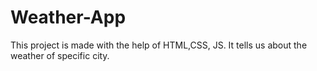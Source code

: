 # Weather-App
This project is made with the help of HTML,CSS, JS. It tells us about the weather of  specific city.
